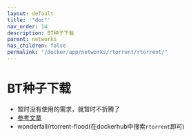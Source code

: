 ```yaml
---
layout: default
title: '"doc"'
nav_order: 14
description: BT种子下载
parent: networks
has_children: false
permalink: "/docker/app/networks/rtorrent/rtorrent/"
---
```


# BT种子下载

- 暂时没有使用的需求，就暂时不折腾了
- [参考文章](https://www.aiwanba.net/post/8560.html)
- wonderfall/rtorrent-flood(在dockerhub中搜索`rtorrent`即可)
  
